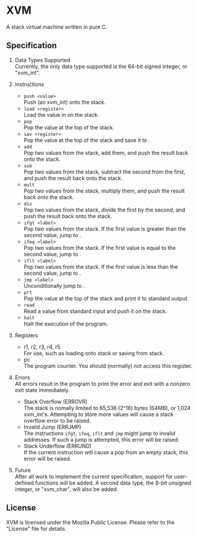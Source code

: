 XVM
==========
A stack virtual machine written in pure C.

## Specification
1. Data Types Supported  
Currently, the only data type supported is the 64-bit signed integer, or 
"xvm_int".

2. Instructions  
    * `push <value>`  
    Push <value> (an xvm_int) onto the stack.
    * `load <register>`  
    Load the value in <register> on the stack.
    * `pop`  
    Pop the value at the top of the stack.
    * `sav <register>`  
    Pop the value at the top of the stack and save it to <register>.
    * `add`  
    Pop two values from the stack, add them, and push the result back onto 
    the stack.
    * `sub`  
    Pop two values from the stack, subtract the second from the first, and 
    push the result back onto the stack.
    * `mult`  
    Pop two values from the stack, multiply them, and push the result back 
    onto the stack.
    * `div`  
    Pop two values from the stack, divide the first by the second, and 
    push the result back onto the stack.
    * `ifgt <label>`  
    Pop two values from the stack. If the first value is greater than the 
    second value, jump to <label>.
    * `ifeq <label>`  
    Pop two values from the stack. If the first value is equal to the 
    second value, jump to <label>.
    * `iflt <label>`  
    Pop two values from the stack. If the first value is less than the 
    second value, jump to <label>.
    * `jmp <label>`  
    Unconditionally jump to <label>.
    * `prt`  
    Pop the value at the top of the stack and print it to standard output.  
    * `read`  
    Read a value from standard input and push it on the stack.  
    * `halt`  
    Halt the execution of the program.

3. Registers  
    * r1, r2, r3, r4, r5  
    For use, such as loading onto stack or saving from stack. 
    * pc  
    The program counter. You should (normally) not access this register.

4. Errors  
All errors result in the program to print the error and exit with a nonzero 
exit state immediately.  
    * Stack Overflow (ERROVR)  
    The stack is nomally limited to 65,536 (2^16) bytes (64MB), or 1,024 
    xvm_int's. Attempting to store more values will cause a stack overflow 
    error to be raised.  
    * Invalid Jump (ERRJMP)  
    The instructions `ifgt`, `ifeq`, `iflt` and `jmp` might jump to invalid 
    addresses. If such a jump is attempted, this error will be raised.  
    * Stack Underflow (ERRUND)  
    If the current instruction will cause a pop from an empty stack, this 
    error will be raised.  

5. Future  
After all work to implement the current specification, support for user-
defined functions will be added. A second data type, the 8-bit unsigned 
integer, or "xvm_char", will also be added.


## License
XVM is licensed under the Mozilla Public License. Please refer to the "License" 
file for details.